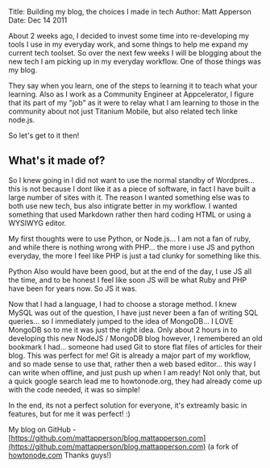 Title: Building my blog, the choices I made in tech
Author: Matt Apperson
Date: Dec 14 2011

About 2 weeks ago, I decided to invest some time into re-developing my tools I use in my everyday work, and some things to help me expand my current tech toolset. So over the next few weeks I will be blogging about the new tech I am picking up in my everyday workflow. One of those things was my blog. 

They say when you learn, one of the steps to learning it to teach what your learning. Also as I work as a Community Engineer at Appcelerator, I figure that its part of my "job" as it were to relay what I am learning to those in the community about not just Titanium Mobile, but also related tech linke node.js.

So let's get to it then!

## What's it made of?

So I knew going in I did not want to use the normal standby of Wordpres... this is not because I dont like it as a piece of software, in fact I have built a large number of sites with it. The reason I wanted something else was to both use new tech, bus also intigrate better in my workflow. I wanted something that used Markdown rather then hard coding HTML or using a WYSIWYG editor.

My first thoughts were to use Python, or Node.js... I am not a fan of ruby, and while there is nothing wrong with PHP... the more i use JS and python everyday, the more I feel like PHP is just a tad clunky for something like this.

Python Also would have been good, but at the end of the day, I use JS all the time, and to be honest I feel like soon JS will be what Ruby and PHP have been for years now. So JS it was.

Now that I had a language, I had to choose a storage method. I knew MySQL was out of the question, I have just never been a fan of writing SQL queries... so I immediately jumped to the idea of MongoDB... I LOVE MongoDB so to me it was just the right idea. Only about 2 hours in to developing this new NodeJS / MongoDB blog however, I remembered an old bookmark I had... someone had used Git to store flat files of articles for their blog. This was perfect for me! Git is already a major part of my workflow, and so made sense to use that, rather then a web based editor... this way I can write when offline, and just push up when I am ready! Not only that, but a quick google search lead me to howtonode.org, they had already come up with the code needed, it was so simple!

In the end, its not a perfect solution for everyone, it's extreamly basic in features, but for me it was perfect! :)

My blog on GitHub - [https://github.com/mattapperson/blog.mattapperson.com](https://github.com/mattapperson/blog.mattapperson.com) (a fork of [howtonode.com](howtonode.com) Thanks guys!)
